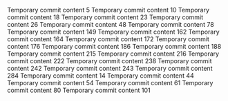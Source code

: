 Temporary commit content 5
Temporary commit content 10
Temporary commit content 18
Temporary commit content 23
Temporary commit content 26
Temporary commit content 48
Temporary commit content 78
Temporary commit content 149
Temporary commit content 162
Temporary commit content 164
Temporary commit content 172
Temporary commit content 176
Temporary commit content 186
Temporary commit content 188
Temporary commit content 215
Temporary commit content 216
Temporary commit content 222
Temporary commit content 238
Temporary commit content 242
Temporary commit content 243
Temporary commit content 284
Temporary commit content 14
Temporary commit content 44
Temporary commit content 54
Temporary commit content 61
Temporary commit content 80
Temporary commit content 101
